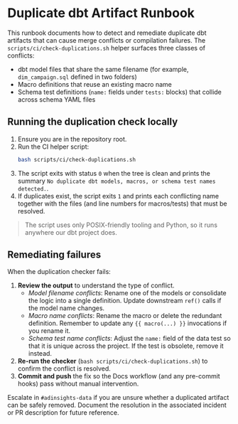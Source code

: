 # Duplicate dbt Artifact Runbook

This runbook documents how to detect and remediate duplicate dbt artifacts that can cause merge conflicts or compilation failures. The `scripts/ci/check-duplications.sh` helper surfaces three classes of conflicts:

* dbt model files that share the same filename (for example, `dim_campaign.sql` defined in two folders)
* Macro definitions that reuse an existing macro name
* Schema test definitions (`name:` fields under `tests:` blocks) that collide across schema YAML files

## Running the duplication check locally

1. Ensure you are in the repository root.
2. Run the CI helper script:
   ```sh
   bash scripts/ci/check-duplications.sh
   ```
3. The script exits with status `0` when the tree is clean and prints the summary `No duplicate dbt models, macros, or schema test names detected.`.
4. If duplicates exist, the script exits `1` and prints each conflicting name together with the files (and line numbers for macros/tests) that must be resolved.

> The script uses only POSIX-friendly tooling and Python, so it runs anywhere our dbt project does.

## Remediating failures

When the duplication checker fails:

1. **Review the output** to understand the type of conflict.
   * *Model filename conflicts*: Rename one of the models or consolidate the logic into a single definition. Update downstream `ref()` calls if the model name changes.
   * *Macro name conflicts*: Rename the macro or delete the redundant definition. Remember to update any `{{ macro(...) }}` invocations if you rename it.
   * *Schema test name conflicts*: Adjust the `name:` field of the data test so that it is unique across the project. If the test is obsolete, remove it instead.
2. **Re-run the checker** (`bash scripts/ci/check-duplications.sh`) to confirm the conflict is resolved.
3. **Commit and push** the fix so the Docs workflow (and any pre-commit hooks) pass without manual intervention.

Escalate in `#adinsights-data` if you are unsure whether a duplicated artifact can be safely removed. Document the resolution in the associated incident or PR description for future reference.
